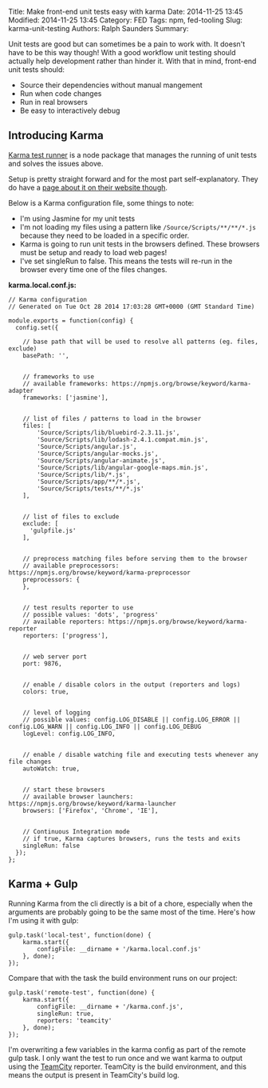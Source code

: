 Title: Make front-end unit tests easy with karma
Date: 2014-11-25 13:45
Modified: 2014-11-25 13:45
Category: FED
Tags: npm, fed-tooling
Slug: karma-unit-testing
Authors: Ralph Saunders
Summary:

Unit tests are good but can sometimes be a pain to work with. It doesn't have to
be this way though! With a good workflow unit testing should actually help
development rather than hinder it. With that in mind, front-end unit tests should:

- Source their dependencies without manual mangement
- Run when code changes
- Run in real browsers
- Be easy to interactively debug

## Introducing Karma

[Karma test runner](http://karma-runner.github.io/0.12/index.html) is a node
package that manages the running of unit tests and solves the issues above.

Setup is pretty straight forward and for the most part self-explanatory. They do
have a [page about it on their website
though](http://karma-runner.github.io/0.12/config/configuration-file.html).

Below is a Karma configuration file, some things to note:

- I'm using Jasmine for my unit tests
- I'm not loading my files using a pattern like `/Source/Scripts/**/**/*.js`
  because they need to be loaded in a specific order.
- Karma is going to run unit tests in the browsers defined. These browsers must
  be setup and ready to load web pages!
- I've set singleRun to false. This means the tests will re-run in the browser
  every time one of the files changes.

__karma.local.conf.js:__

    // Karma configuration
    // Generated on Tue Oct 28 2014 17:03:28 GMT+0000 (GMT Standard Time)

    module.exports = function(config) {
      config.set({

        // base path that will be used to resolve all patterns (eg. files, exclude)
        basePath: '',


        // frameworks to use
        // available frameworks: https://npmjs.org/browse/keyword/karma-adapter
        frameworks: ['jasmine'],


        // list of files / patterns to load in the browser
        files: [
            'Source/Scripts/lib/bluebird-2.3.11.js',
            'Source/Scripts/lib/lodash-2.4.1.compat.min.js',
            'Source/Scripts/angular.js',
            'Source/Scripts/angular-mocks.js',
            'Source/Scripts/angular-animate.js',
            'Source/Scripts/lib/angular-google-maps.min.js',
            'Source/Scripts/lib/*.js',
            'Source/Scripts/app/**/*.js',
            'Source/Scripts/tests/**/*.js'
        ],


        // list of files to exclude
        exclude: [
          'gulpfile.js'
        ],


        // preprocess matching files before serving them to the browser
        // available preprocessors: https://npmjs.org/browse/keyword/karma-preprocessor
        preprocessors: {
        },


        // test results reporter to use
        // possible values: 'dots', 'progress'
        // available reporters: https://npmjs.org/browse/keyword/karma-reporter
        reporters: ['progress'],


        // web server port
        port: 9876,


        // enable / disable colors in the output (reporters and logs)
        colors: true,


        // level of logging
        // possible values: config.LOG_DISABLE || config.LOG_ERROR || config.LOG_WARN || config.LOG_INFO || config.LOG_DEBUG
        logLevel: config.LOG_INFO,


        // enable / disable watching file and executing tests whenever any file changes
        autoWatch: true,


        // start these browsers
        // available browser launchers: https://npmjs.org/browse/keyword/karma-launcher
        browsers: ['Firefox', 'Chrome', 'IE'],


        // Continuous Integration mode
        // if true, Karma captures browsers, runs the tests and exits
        singleRun: false
      });
    };

## Karma + Gulp

Running Karma from the cli directly is a bit of a chore, especially when the
arguments are probably going to be the same most of the time. Here's how I'm
using it with gulp:

    gulp.task('local-test', function(done) {
        karma.start({
            configFile: __dirname + '/karma.local.conf.js'
        }, done);
    });

Compare that with the task the build environment runs on our project:

    gulp.task('remote-test', function(done) {
        karma.start({
            configFile: __dirname + '/karma.conf.js',
            singleRun: true,
            reporters: 'teamcity'
        }, done);
    });

I'm overwriting a few variables in the karma config as part of the remote gulp
task. I only want the test to run once and we want karma to output using the
[TeamCity](https://www.jetbrains.com/teamcity/) reporter. TeamCity is the build
environment, and this means the output is present in TeamCity's build log.

